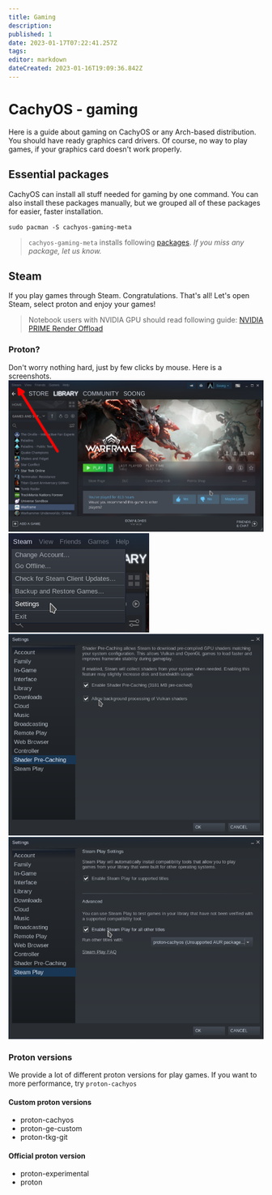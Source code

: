 ```yaml
---
title: Gaming
description: 
published: 1
date: 2023-01-17T07:22:41.257Z
tags: 
editor: markdown
dateCreated: 2023-01-16T19:09:36.842Z
---
```


# CachyOS - gaming
Here is a guide about gaming on CachyOS or any Arch-based distribution.  
You should have ready graphics card drivers. Of course, no way to play games, if your graphics card doesn't work properly.

## Essential packages
CachyOS can install all stuff needed for gaming by one command. You can also install these packages manually, but we grouped all of these packages for easier, faster installation.  
```
sudo pacman -S cachyos-gaming-meta
```
> `cachyos-gaming-meta` installs following [packages](https://github.com/CachyOS/CachyOS-PKGBUILDS/blob/master/cachyos-gaming-meta/PKGBUILD). *If you miss any package, let us know.*

## Steam
If you play games through Steam. Congratulations. That's all! Let's open Steam, select proton and enjoy your games!
> Notebook users with NVIDIA GPU should read following guide: [NVIDIA PRIME Render Offload](https://wiki.cachyos.org/en/notebooks)

### Proton?
Don't worry nothing hard, just by few clicks by mouse. Here is a screenshots.
![screenshot_20230116_212054.png](/screenshot_20230116_212054.png)
![screenshot_20230116_212256.png](/screenshot_20230116_212256.png)
![screenshot_20230116_212402.png](/screenshot_20230116_212402.png)
![screenshot_20230116_212343.png](/screenshot_20230116_212343.png)

### Proton versions
We provide a lot of different proton versions for play games. If you want to more performance, try `proton-cachyos`


#### Custom proton versions
- proton-cachyos
- proton-ge-custom
- proton-tkg-git

#### Official proton version
- proton-experimental
- proton


